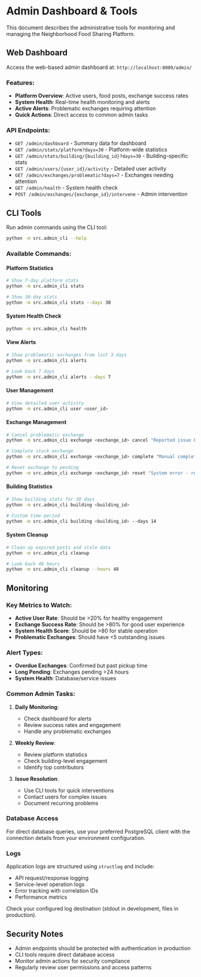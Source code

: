 # Admin Dashboard & Tools

This document describes the administrative tools for monitoring and managing the Neighborhood Food Sharing Platform.

## Web Dashboard

Access the web-based admin dashboard at: `http://localhost:8000/admin/`

### Features:
- **Platform Overview**: Active users, food posts, exchange success rates
- **System Health**: Real-time health monitoring and alerts
- **Active Alerts**: Problematic exchanges requiring attention
- **Quick Actions**: Direct access to common admin tasks

### API Endpoints:
- `GET /admin/dashboard` - Summary data for dashboard
- `GET /admin/stats/platform?days=30` - Platform-wide statistics
- `GET /admin/stats/building/{building_id}?days=30` - Building-specific stats
- `GET /admin/users/{user_id}/activity` - Detailed user activity
- `GET /admin/exchanges/problematic?days=7` - Exchanges needing attention
- `GET /admin/health` - System health check
- `POST /admin/exchanges/{exchange_id}/intervene` - Admin intervention

## CLI Tools

Run admin commands using the CLI tool:

```bash
python -m src.admin_cli --help
```

### Available Commands:

#### Platform Statistics
```bash
# Show 7-day platform stats
python -m src.admin_cli stats

# Show 30-day stats
python -m src.admin_cli stats --days 30
```

#### System Health Check
```bash
python -m src.admin_cli health
```

#### View Alerts
```bash
# Show problematic exchanges from last 3 days
python -m src.admin_cli alerts

# Look back 7 days
python -m src.admin_cli alerts --days 7
```

#### User Management
```bash
# View detailed user activity
python -m src.admin_cli user <user_id>
```

#### Exchange Management
```bash
# Cancel problematic exchange
python -m src.admin_cli exchange <exchange_id> cancel "Reported issue by user"

# Complete stuck exchange
python -m src.admin_cli exchange <exchange_id> complete "Manual completion"

# Reset exchange to pending
python -m src.admin_cli exchange <exchange_id> reset "System error - resetting"
```

#### Building Statistics
```bash
# Show building stats for 30 days
python -m src.admin_cli building <building_id>

# Custom time period
python -m src.admin_cli building <building_id> --days 14
```

#### System Cleanup
```bash
# Clean up expired posts and stale data
python -m src.admin_cli cleanup

# Look back 48 hours
python -m src.admin_cli cleanup --hours 48
```

## Monitoring

### Key Metrics to Watch:
- **Active User Rate**: Should be >20% for healthy engagement
- **Exchange Success Rate**: Should be >80% for good user experience
- **System Health Score**: Should be >80 for stable operation
- **Problematic Exchanges**: Should have <5 outstanding issues

### Alert Types:
- **Overdue Exchanges**: Confirmed but past pickup time
- **Long Pending**: Exchanges pending >24 hours
- **System Health**: Database/service issues

### Common Admin Tasks:

1. **Daily Monitoring**:
   - Check dashboard for alerts
   - Review success rates and engagement
   - Handle any problematic exchanges

2. **Weekly Review**:
   - Review platform statistics
   - Check building-level engagement
   - Identify top contributors

3. **Issue Resolution**:
   - Use CLI tools for quick interventions
   - Contact users for complex issues
   - Document recurring problems

### Database Access

For direct database queries, use your preferred PostgreSQL client with the connection details from your environment configuration.

### Logs

Application logs are structured using `structlog` and include:
- API request/response logging
- Service-level operation logs
- Error tracking with correlation IDs
- Performance metrics

Check your configured log destination (stdout in development, files in production).

## Security Notes

- Admin endpoints should be protected with authentication in production
- CLI tools require direct database access
- Monitor admin actions for security compliance
- Regularly review user permissions and access patterns